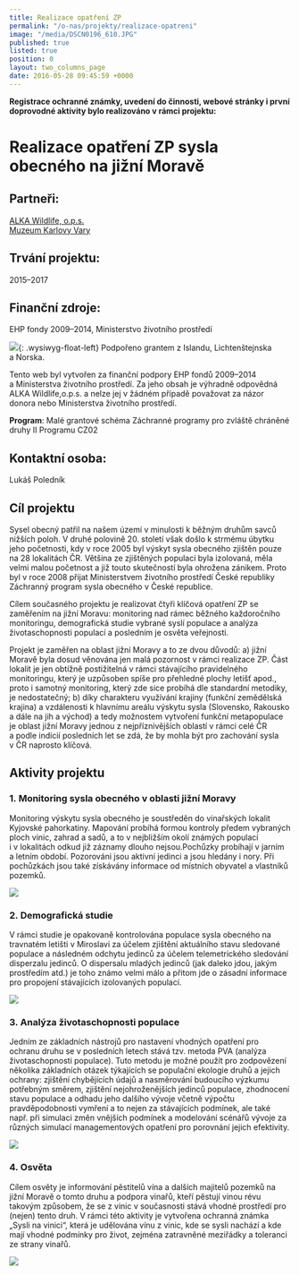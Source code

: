 ```yaml
---
title: Realizace opatření ZP
permalink: "/o-nas/projekty/realizace-opatreni"
image: "/media/DSCN0196_610.JPG"
published: true
listed: true
position: 0
layout: two_columns_page
date: 2016-05-28 09:45:59 +0000
---
```

**Registrace ochranné známky, uvedení do činnosti, webové stránky
i první doprovodné aktivity bylo realizováno v rámci projektu:**

# **Realizace opatření ZP sysla obecného na jižní Moravě**

## Partneři:

[ALKA Wildlife, o.p.s.][1]  
[Muzeum Karlovy Vary][2]

## Trvání projektu:

2015–2017

## Finanční zdroje:

EHP fondy 2009–2014, Ministerstvo životního prostředí

![](/media/loga_mgs_stojato_mm.jpg){: .wysiwyg-float-left} Podpořeno
grantem z Islandu, Lichtenštejnska a Norska.

Tento web byl vytvořen za finanční podpory EHP fondů 2009–2014
a Ministerstva životního prostředí. Za jeho obsah je výhradně odpovědná
ALKA Wildlife,o.p.s. a nelze jej v žádném případě považovat za názor
donora nebo Ministerstva životního prostředí.

<div class="clearfix"></div>

**Program**: Malé grantové schéma Záchranné programy pro zvláště
chráněné druhy II Programu CZ02

## Kontaktní osoba:

Lukáš Poledník

## **Cíl projektu**

Sysel obecný patřil na našem území v minulosti k běžným druhům savců
nižších poloh. V druhé polovině 20. století však došlo k strmému úbytku
jeho početnosti, kdy v roce 2005 byl výskyt sysla obecného zjištěn pouze
na 28 lokalitách ČR. Většina ze zjištěných populací byla izolovaná, měla
velmi malou početnost a již touto skutečností byla ohrožena zánikem.
Proto byl v roce 2008 přijat Ministerstvem životního prostředí České
republiky Záchranný program sysla obecného v České republice.

Cílem současného projektu je realizovat čtyři klíčová opatření ZP se
zaměřením na jižní Moravu: monitoring nad rámec běžného každoročního
monitoringu, demografická studie vybrané syslí populace a analýza
životaschopnosti populací a posledním je osvěta veřejnosti.

Projekt je zaměřen na oblast jižní Moravy a to ze dvou důvodů: a) jižní
Moravě byla dosud věnována jen malá pozornost v rámci realizace ZP. Část
lokalit je jen obtížně postižitelná v rámci stávajícího pravidelného
monitoringu, který je uzpůsoben spíše pro přehledné plochy letišť apod.,
proto i samotný monitoring, který zde sice probíhá dle standardní
metodiky, je nedostatečný; b) díky charakteru využívání krajiny (funkční
zemědělská krajina) a vzdálenosti k hlavnímu areálu výskytu sysla
(Slovensko, Rakousko a dále na jih a východ) a tedy možnostem vytvoření
funkční metapopulace je oblast jižní Moravy jednou z nejpříznivějších
oblastí v rámci celé ČR a podle indicií posledních let se zdá, že by
mohla být pro zachování sysla v ČR naprosto klíčová.

## **Aktivity projektu**

### 1. Monitoring sysla obecného v oblasti jižní Moravy

Monitoring výskytu sysla obecného je soustředěn do vinařských lokalit
Kyjovské pahorkatiny. Mapování probíhá formou kontroly předem vybraných
ploch vinic, zahrad a sadů, a to v nejbližším okolí známých populací
i v lokalitách odkud již záznamy dlouho nejsou.Pochůzky probíhají
v jarním a letním období. Pozorováni jsou aktivní jedinci a jsou hledány
i nory.  Při pochůzkách jsou také získávány informace od místních
obyvatel a vlastníků pozemků.

![](/media/IMG_0504_610.JPG)

### 2. Demografická studie

V rámci studie je opakovaně kontrolována populace sysla obecného na
travnatém letišti v Miroslavi za účelem zjištění aktuálního stavu
sledované populace a následném odchytu jedinců za účelem telemetrického
sledování disperzalu jedinců. O dispersalu mladých jedinců (jak daleko
jdou, jakým prostředím atd.) je toho známo velmi málo a přitom jde
o zásadní informace pro propojení stávajících izolovaných populací.

![](/media/sysel_chycen_610.jpg)

### 3. Analýza životaschopnosti populace

Jedním ze základních nástrojů pro nastavení vhodných opatření pro
ochranu druhu se v posledních letech stává tzv. metoda PVA (analýza
životaschopnosti populace). Tuto metodu je možné použít pro zodpovězení
několika základních otázek týkajících se populační ekologie druhů
a jejich ochrany: zjištění chybějících údajů a nasměrování budoucího
výzkumu potřebným směrem, zjištění nejohroženějších jedinců populace,
zhodnocení stavu populace a odhadu jeho dalšího vývoje včetně výpočtu
pravděpodobnosti vymření a to nejen za stávajících podmínek, ale také
např. při simulaci změn vnějších podmínek a modelování scénářů vývoje za
různých simulací managementových opatření pro porovnání jejich
efektivity.

![](/media/sysel_2016_basic_srovnani.jpg)

### 4. Osvěta

Cílem osvěty je informování pěstitelů vína a dalších majitelů pozemků na
jižní Moravě o tomto druhu a podpora vinařů, kteří pěstují vinou révu
takovým způsobem, že se z vinic v současnosti stává vhodné prostředí pro
(nejen) tento druh. V rámci této aktivity je vytvořena ochranná známka
„Sysli na vinici“, která je udělována vínu z vinic, kde se sysli nachází
a kde mají vhodné podmínky pro život, zejména zatravněné meziřádky
a toleranci ze strany vinařů.

![](/media/samolepka_Syslinavinici.jpg)


[1]: https://www.alkawildlife.eu
[2]: http://kvmuz.cz
